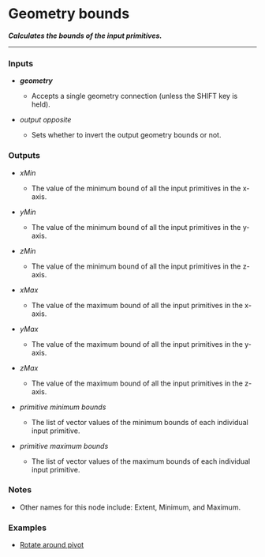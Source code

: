 # Geometry bounds

**_Calculates the bounds of the input primitives._**

---


### Inputs

* **_geometry_**

  * Accepts a single geometry connection (unless the SHIFT key is held).

* _output opposite_

  * Sets whether to invert the output geometry bounds or not.


### Outputs

* _xMin_

  * The value of the minimum bound of all the input primitives in the x-axis.

* _yMin_

  * The value of the minimum bound of all the input primitives in the y-axis.

* _zMin_

  * The value of the minimum bound of all the input primitives in the z-axis.

* _xMax_

  * The value of the maximum bound of all the input primitives in the x-axis.

* _yMax_

  * The value of the maximum bound of all the input primitives in the y-axis.

* _zMax_

  * The value of the maximum bound of all the input primitives in the z-axis.

* _primitive minimum bounds_

  * The list of vector values of the minimum bounds of each individual input primitive.

* _primitive maximum bounds_

  * The list of vector values of the maximum bounds of each individual input primitive.


### Notes



* Other names for this node include: Extent, Minimum, and Maximum.


### Examples



* <a href="https://creator.trimble.com/graph?assetURI=whp:88c3c301-2ad3-49ed-8bf4-caa94973665d&version=latest" target="_blank">Rotate around pivot</a>
